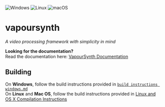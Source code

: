 ![Windows](https://github.com/vapoursynth/vapoursynth/workflows/Windows/badge.svg) ![Linux](https://github.com/vapoursynth/vapoursynth/workflows/Linux/badge.svg) ![macOS](https://github.com/vapoursynth/vapoursynth/workflows/macOS/badge.svg)

# vapoursynth
*A video processing framework with simplicity in mind*

**Looking for the documentation?**  
Read the documentation here: [VapourSynth Documentation](http://vapoursynth.com/doc)

## Building
On **Windows**, follow the build instructions provided in [`build instructions windows.md`](https://github.com/vapoursynth/vapoursynth/blob/master/build%20instructions%20windows.md)  
On **Linux** and **Mac OS**, follow the build instructions provided in [Linux and OS X Compilation Instructions](http://vapoursynth.com/doc/installation.html#linux-and-os-x-compilation-instructions)
